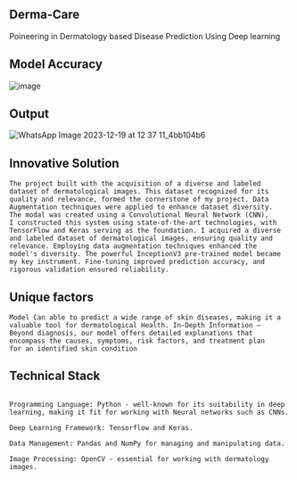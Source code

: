 ## Derma-Care 
Poineering in Dermatology based Disease Prediction Using Deep learning 

## Model Accuracy 
![image](https://github.com/Manikantan-S/Derma-Care/assets/111214511/f32fd195-1061-4382-8c4a-f42438d5adab)



##  Output
![WhatsApp Image 2023-12-19 at 12 37 11_4bb104b6](https://github.com/Manikantan-S/Derma-Care/assets/111214511/4e17cbcf-345e-4e0d-8dac-1d5b9622ecc0)

## Innovative Solution
```
The project built with the acquisition of a diverse and labeled 
dataset of dermatological images. This dataset recognized for its 
quality and relevance, formed the cornerstone of my project. Data 
Augmentation techniques were applied to enhance dataset diversity. 
The modal was created using a Convolutional Neural Network (CNN),
I constructed this system using state-of-the-art technologies, with
TensorFlow and Keras serving as the foundation. I acquired a diverse
and labeled dataset of dermatological images, ensuring quality and
relevance. Employing data augmentation techniques enhanced the
model's diversity. The powerful InceptionV3 pre-trained model became
my key instrument. Fine-tuning improved prediction accuracy, and
rigorous validation ensured reliability.
```
## Unique factors
```
Model Can able to predict a wide range of skin diseases, making it a 
valuable tool for dermatological Health. In-Depth Information –
Beyond diagnosis, our model offers detailed explanations that 
encompass the causes, symptoms, risk factors, and treatment plan 
for an identified skin condition
```

## Technical Stack
```

Programming Language: Python - well-known for its suitability in deep learning, making it fit for working with Neural networks such as CNNs.

Deep Learning Framework: Tensorflow and Keras.

Data Management: Pandas and NumPy for managing and manipulating data.

Image Processing: OpenCV - essential for working with dermatology images.
```
```
